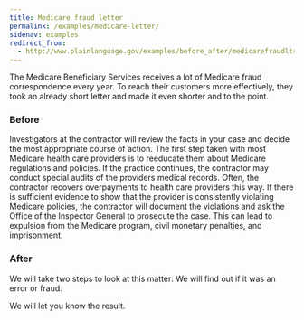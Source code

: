 ```yaml
---
title: Medicare fraud letter
permalink: /examples/medicare-letter/
sidenav: examples
redirect_from:
  - http://www.plainlanguage.gov/examples/before_after/medicarefraudltr.cfm
---
```


The Medicare Beneficiary Services receives a lot of Medicare fraud correspondence every year. To reach their customers more effectively, they took an already short letter and made it even shorter and to the point.

### Before

Investigators at the contractor will review the facts in your case and decide the most appropriate course of action. The first step taken with most Medicare health care providers is to reeducate them about Medicare regulations and policies. If the practice continues, the contractor may conduct special audits of the providers medical records. Often, the contractor recovers overpayments to health care providers this way. If there is sufficient evidence to show that the provider is consistently violating Medicare policies, the contractor will document the violations and ask the Office of the Inspector General to prosecute the case. This can lead to expulsion from the Medicare program, civil monetary penalties, and imprisonment.

### After

We will take two steps to look at this matter: We will find out if it was an error or fraud.

We will let you know the result.
